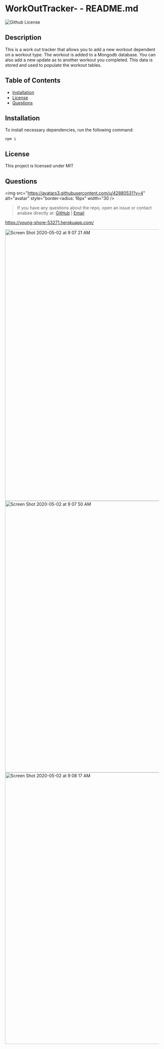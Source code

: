 # WorkOutTracker- - README.md

![Github License](https://img.shields.io/badge/license-MIT-blue.svg)

## Description

This is a work out tracker that allows you to add a new workout dependent on a workout type. The workout is added to a Mongodb database. You can also add a new update as to another workout you completed. This data is stored and used to populate the workout tables. 

## Table of Contents
* [Installation](#installation)  
* [License](#license)
* [Questions](#questions)

## Installation
To install necessary dependencies, run the following command: 

    npm i 


## License 
This project is licensed under MIT

## Questions 

<img src="https://avatars3.githubusercontent.com/u/42880531?v=4" alt="avatar" style="border-radius: 16px" width="30 />

> If you have any questions about the repo, open an issue or contact anabee directly at: [GitHub](https://api.github.com/users/anabee) | [Email](null)

https://young-shore-53271.herokuapp.com/

<img width="885" alt="Screen Shot 2020-05-02 at 9 07 21 AM" src="https://user-images.githubusercontent.com/42880531/80869258-55a15780-8c54-11ea-8272-2a0a074ab3a6.png">

<img width="885" alt="Screen Shot 2020-05-02 at 9 07 50 AM" src="https://user-images.githubusercontent.com/42880531/80869277-6782fa80-8c54-11ea-9101-51042b307bec.png">

<img width="885" alt="Screen Shot 2020-05-02 at 9 08 17 AM" src="https://user-images.githubusercontent.com/42880531/80869289-779ada00-8c54-11ea-86fc-71fb5cf509c3.png">